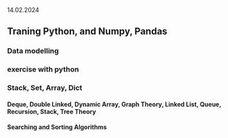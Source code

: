 14.02.2024
## Traning Python, and Numpy, Pandas
### Data modelling
### exercise with python 
### Stack, Set, Array, Dict
#### Deque, Double Linked, Dynamic Array, Graph Theory, Linked List, Queue, Recursion, Stack, Tree Theory
#### Searching and Sorting Algorithms